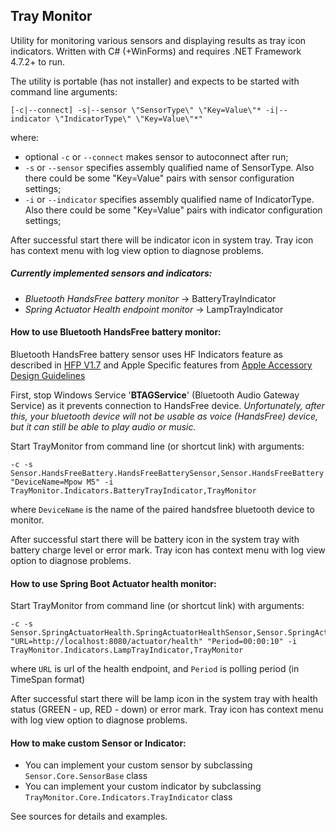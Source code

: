 ## Tray Monitor

Utility for monitoring various sensors and displaying results as tray icon indicators. 
Written with C# (+WinForms) and requires .NET Framework 4.7.2+ to run.

The utility is portable (has not installer) and expects to be started with command line arguments:

    [-c|--connect] -s|--sensor \"SensorType\" \"Key=Value\"* -i|--indicator \"IndicatorType\" \"Key=Value\"*"

where:
* optional `-c` or `--connect` makes sensor to autoconnect after run;
* `-s` or `--sensor` specifies assembly qualified name of SensorType. Also there could be some "Key=Value" pairs with sensor configuration settings;
* `-i` or `--indicator` specifies assembly qualified name of IndicatorType. Also there could be some "Key=Value" pairs with indicator configuration settings;

After successful start there will be indicator icon in system tray. 
Tray icon has context menu with log view option to diagnose problems.

##### Currently implemented sensors and indicators:
* _Bluetooth HandsFree battery monitor_ -> BatteryTrayIndicator
* _Spring Actuator Health endpoint monitor_ -> LampTrayIndicator

#### How to use Bluetooth HandsFree battery monitor:
Bluetooth HandsFree battery sensor uses HF Indicators feature as described in [HFP V1.7](https://www.bluetooth.org/docman/handlers/downloaddoc.ashx?doc_id=292287) and Apple Specific features from [Apple Accessory Design Guidelines](https://developer.apple.com/accessories/Accessory-Design-Guidelines.pdf)   

First, stop Windows Service '**BTAGService**' (Bluetooth Audio Gateway Service) as it prevents connection to HandsFree device.
_Unfortunately, after this, your bluetooth device will not be usable as voice (HandsFree) device, but it can still be able to play audio or music._  

Start TrayMonitor from command line (or shortcut link) with arguments: 

    -c -s Sensor.HandsFreeBattery.HandsFreeBatterySensor,Sensor.HandsFreeBattery "DeviceName=Mpow M5" -i TrayMonitor.Indicators.BatteryTrayIndicator,TrayMonitor
    
where `DeviceName` is the name of the paired handsfree bluetooth device to monitor.

After successful start there will be battery icon in the system tray with battery charge level or error mark. Tray icon has context menu with log view option to diagnose problems.

#### How to use Spring Boot Actuator health monitor:
Start TrayMonitor from command line (or shortcut link) with arguments: 

    -c -s Sensor.SpringActuatorHealth.SpringActuatorHealthSensor,Sensor.SpringActuatorHealth "URL=http://localhost:8080/actuator/health" "Period=00:00:10" -i TrayMonitor.Indicators.LampTrayIndicator,TrayMonitor
    
where `URL` is url of the health endpoint, and `Period` is polling period (in TimeSpan format) 

After successful start there will be lamp icon in the system tray with health status (GREEN - up, RED - down) or error mark. Tray icon has context menu with log view option to diagnose problems.

#### How to make custom Sensor or Indicator:
* You can implement your custom sensor by subclassing `Sensor.Core.SensorBase` class
* You can implement your custom indicator by subclassing `TrayMonitor.Core.Indicators.TrayIndicator` class

See sources for details and examples.

